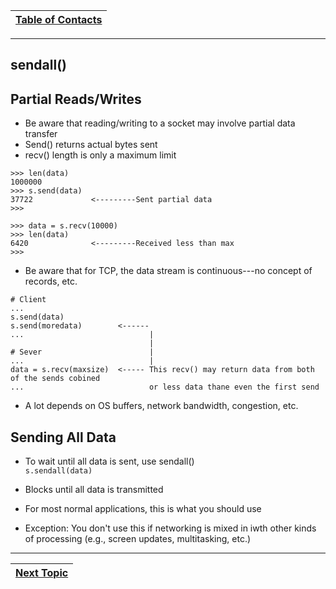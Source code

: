 |[Table of Contacts](/00-Table-of-Contents.md)|
|---|

---

## sendall()

## Partial Reads/Writes

* Be aware that reading/writing to a socket may involve partial data transfer
* Send() returns actual bytes sent 
* recv() length is only a maximum limit

```
>>> len(data)
1000000
>>> s.send(data)
37722             <---------Sent partial data
>>>

>>> data = s.recv(10000)
>>> len(data)
6420              <---------Received less than max
>>>
```

* Be aware that for TCP, the data stream is continuous---no concept of records, etc.

```
# Client
...
s.send(data)
s.send(moredata)        <------
...                            |
                               |
# Sever                        |
...                            |
data = s.recv(maxsize)  <----- This recv() may return data from both of the sends cobined
...                            or less data thane even the first send
```

* A lot depends on OS buffers, network bandwidth, congestion, etc.

## Sending All Data

* To wait until all data is sent, use sendall()   
  `s.sendall(data)`  

* Blocks until all data is transmitted
* For most normal applications, this is what you should use
* Exception: You don't use this if networking is mixed in iwth other kinds of processing (e.g., screen updates, multitasking, etc.)

---

|[Next Topic](/03-intro-to-sockets/tcp-client-server/data-reassembly.md)|
|---|

